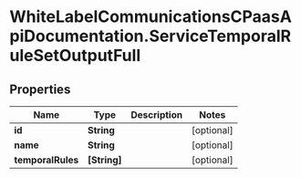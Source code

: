 # WhiteLabelCommunicationsCPaasApiDocumentation.ServiceTemporalRuleSetOutputFull

## Properties

Name | Type | Description | Notes
------------ | ------------- | ------------- | -------------
**id** | **String** |  | [optional] 
**name** | **String** |  | [optional] 
**temporalRules** | **[String]** |  | [optional] 


